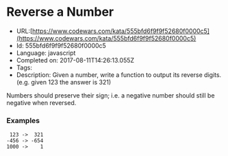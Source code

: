 # Reverse a Number

 - URL:[https://www.codewars.com/kata/555bfd6f9f9f52680f0000c5](https://www.codewars.com/kata/555bfd6f9f9f52680f0000c5)
 - Id: 555bfd6f9f9f52680f0000c5
 - Language: javascript
 - Completed on: 2017-08-11T14:26:13.055Z
 - Tags: 
 - Description:
Given a number, write a function to output its reverse digits.  (e.g. given 123 the answer is 321)


Numbers should preserve their sign; i.e. a negative number should still be negative when reversed.

### Examples
```
 123 ->  321
-456 -> -654
1000 ->    1
```
